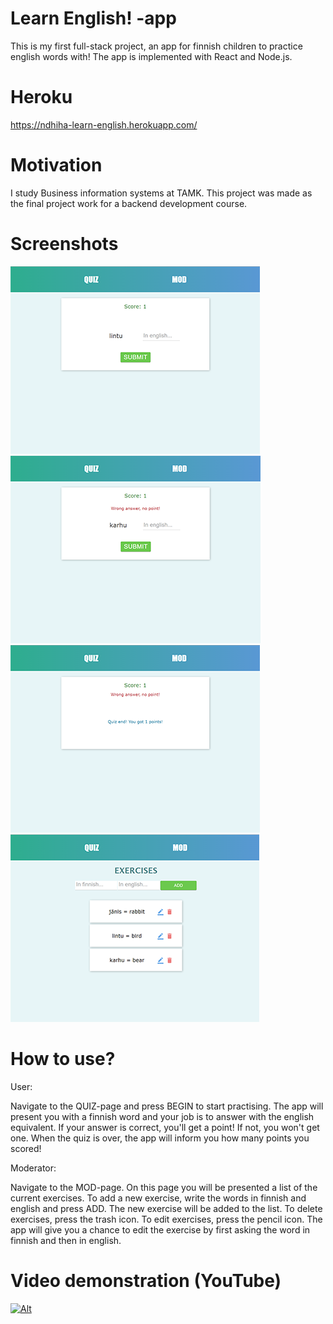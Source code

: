 # Learn English! -app

This is my first full-stack project, an app for finnish children to practice english words with!
The app is implemented with React and Node.js.

# Heroku

https://ndhiha-learn-english.herokuapp.com/

# Motivation

I study Business information systems at TAMK.
This project was made as the final project work for a backend development course.

# Screenshots

![Alt](https://github.com/vitkutin/learn-english-app/blob/main/1.png)
![Alt](https://github.com/vitkutin/learn-english-app/blob/main/2.png)
![Alt](https://github.com/vitkutin/learn-english-app/blob/main/3.png)
![Alt](https://github.com/vitkutin/learn-english-app/blob/main/4.png)

# How to use?

User:

Navigate to the QUIZ-page and press BEGIN to start practising.
The app will present you with a finnish word and your job is to answer with the english equivalent.
If your answer is correct, you'll get a point! If not, you won't get one.
When the quiz is over, the app will inform you how many points you scored!

Moderator:

Navigate to the MOD-page.
On this page you will be presented a list of the current exercises.
To add a new exercise, write the words in finnish and english and press ADD. The new exercise will be added to the list.
To delete exercises, press the trash icon.
To edit exercises, press the pencil icon. The app will give you a chance to edit the exercise by first asking the word in finnish and then in english.

# Video demonstration (YouTube)
[![Alt](https://img.youtube.com/vi/H2Kya769rQ0/0.jpg)](https://www.youtube.com/watch?v=H2Kya769rQ0)
